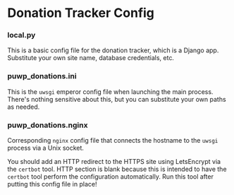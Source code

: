 # Donation Tracker Config

### local.py
This is a basic config file for the donation tracker, which is a Django app.  Substitute your own site name, database credentials, etc.

### puwp_donations.ini
This is the `uwsgi` emperor config file when launching the main process.  There's nothing sensitive about this, but you can substitute your own paths as needed.

### puwp_donations.nginx
Corresponding `nginx` config file that connects the hostname to the `uwsgi` process via a Unix socket.

You should add an HTTP redirect to the HTTPS site using LetsEncrypt via the `certbot` tool.  HTTP section is blank because this is intended to have the `certbot` tool perform the configuration automatically.  Run this tool after putting this config file in place!
